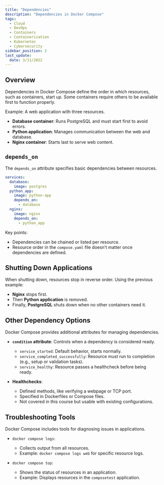 ```yaml
---
title: "Dependencies"
description: "Dependencies in Docker Compose"
tags:
  - Cloud
  - DevOps
  - Containers
  - Containerization
  - Kubernetes
  - Cybersecurity
sidebar_position: 2
last_update:
  date: 3/11/2022
---
```


## Overview

Dependencies in Docker Compose define the order in which resources, such as containers, start up. Some containers require others to be available first to function properly.  

Example: A web application with three resources.  

- **Database container**: Runs PostgreSQL and must start first to avoid errors.  
- **Python application**: Manages communication between the web and database.  
- **Nginx container**: Starts last to serve web content.  

## `depends_on`

The `depends_on` attribute specifies basic dependencies between resources.  

```yaml
services:
  database:
    image: postgres
  python_app:
    image: python-app
    depends_on:
      - database
  nginx:
    image: nginx
    depends_on:
      - python_app
```

Key points: 

- Dependencies can be chained or listed per resource.  
- Resource order in the `compose.yaml` file doesn’t matter once dependencies are defined.  

## Shutting Down Applications

When shutting down, resources stop in reverse order. Using the previous example: 

- **Nginx** stops first.  
- Then **Python application** is removed.  
- Finally, **PostgreSQL** shuts down when no other containers need it.  

## Other Dependency Options

Docker Compose provides additional attributes for managing dependencies.  

- **`condition` attribute**: Controls when a dependency is considered ready.  
  - `service_started`: Default behavior, starts normally.  
  - `service_completed_successfully`: Resource must run to completion (e.g., setup or validation tasks).  
  - `service_healthy`: Resource passes a healthcheck before being ready.  

- **Healthchecks**:  
  - Defined methods, like verifying a webpage or TCP port.  
  - Specified in Dockerfiles or Compose files.  
  - Not covered in this course but usable with existing configurations.  

## Troubleshooting Tools

Docker Compose includes tools for diagnosing issues in applications.  

- `docker compose logs`: 
  - Collects output from all resources.  
  - Example: `docker compose logs web` for specific resource logs.  

- `docker compose top`: 
  - Shows the status of resources in an application.  
  - Example: Displays resources in the `composetest` application.  
